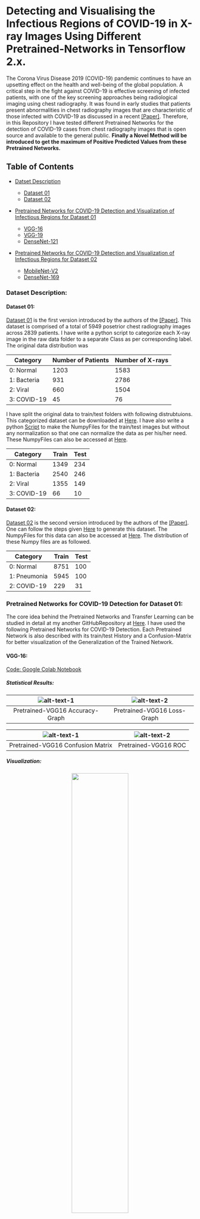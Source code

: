 # Detecting and Visualising the Infectious Regions of COVID-19 in X-ray Images Using Different Pretrained-Networks in Tensorflow 2.x.
The Corona Virus Disease 2019 (COVID-19) pandemic continues to have an upsetting effect on the health and well-being of the global population. A critical step in the fight against COVID-19 is effective screening of infected patients, with one of the key screening approaches being radiological imaging using chest radiography. It was found in early studies that patients present abnormalities in chest radiography images that are characteristic of those infected with COVID-19 as discussed in a recent [[Paper]](https://arxiv.org/abs/2003.09871). Therefore, in this Repository I have tested different Pretrained Networks for the detection of COVID-19 cases from chest radiography images that is open source and available to the general public. **Finally a Novel Method will be introduced to get the maximum of Positive Predicted Values from these Pretrained Networks.**

## Table of Contents
  
  + [Datset Description](#dataset-description)
    + [Dataset 01](#dataset-01)
    + [Dataset 02](#dataset-02)
  
  + [Pretrained Networks for COVID-19 Detection and Visualization of Infectious Regions for Dataset 01](#pretrained-networks-for-covid-19-detection-for-dataset-01)
    + [VGG-16](#vgg-16)
    + [VGG-19](#vgg-19)
    + [DenseNet-121](#densenet-121)
  
  
  + [Pretrained Networks for COVID-19 Detection and Visualization of Infectious Regions for Dataset 02](#pretrained-networks-for-covid-19-detection-for-dataset-02)
    + [MobileNet-V2](#mobilenet-v2)
    + [DenseNet-169](#densenet-169)
    
    
### Dataset Description:
#### Dataset 01:
[Dataset 01](https://drive.google.com/drive/folders/1wHtxo0O0uZMZ-A71pK1PVRnC3hOvIF14?usp=sharing) is the first version introduced by the authors of the [[Paper]](https://arxiv.org/abs/2003.09871). This dataset is comprised of a total of 5949 posetrior chest radiography images across 2839 patients. I have write a python script to categorize each X-ray image in the raw data folder to a separate Class as per corresponding label. The original data distribution was

| Category    | Number of Patients | Number of X-rays |
| ----------  | -------------      | -------------    |
| 0: Normal   | 1203               | 1583             |
| 1: Bacteria | 931                | 2786             |
| 2: Viral    | 660                | 1504             |
| 3: COVID-19 | 45                 | 76               |

I have split the original data to train/test folders with following distrubtuions. This categorized dataset can be downloaded at [Here](https://drive.google.com/drive/folders/1wHtxo0O0uZMZ-A71pK1PVRnC3hOvIF14?usp=sharing). I have also write a python [Script](https://github.com/zeeshannisar/COVID-19/blob/master/datasets/Read%20Dataset%20and%20Make%20Numpy%20Files.ipynb) to make the NumpyFiles for the train/test images but without any normalization so that one can normalize the data as per his/her need. These NumpyFiles can also be accessed at [Here](https://drive.google.com/drive/folders/1zpwOSHDtdSuGFHB9MosBK6EdyPfQp2Hv?usp=sharing).

| Category    | Train | Test |
| ----------  | ----- | ---- |
| 0: Normal   | 1349  | 234  |
| 1: Bacteria | 2540  | 246  |
| 2: Viral    | 1355  | 149  |
| 3: COVID-19 | 66    | 10   |

#### Dataset 02: 
[Dataset 02](https://drive.google.com/drive/folders/1NLjyns6qJcQE8zZ8OZ-xfNMatcLLnMJO?usp=sharing) is the second version introduced by the authors of the [[Paper]](https://arxiv.org/abs/2003.09871). One can follow the steps given [Here](https://github.com/lindawangg/COVID-Net/blob/master/docs/COVIDx.md) to generate this dataset. The NumpyFiles for this data can also be accessed at [Here](https://drive.google.com/drive/folders/1NLjyns6qJcQE8zZ8OZ-xfNMatcLLnMJO?usp=sharing). The distribution of these Numpy files are as followed.

| Category    | Train | Test |
| ----------  | ----- | ---- |
| 0: Normal   | 8751  | 100  |
| 1: Pneumonia | 5945  | 100  |
| 2: COVID-19 | 229    | 31   |

### Pretrained Networks for COVID-19 Detection for Dataset 01:
The core idea behind the Pretrained Networks and Transfer Learning can be studied in detail at my another GitHubRepository at [Here](https://github.com/zeeshannisar/Transfer-Learning-and-Fine-Tuning-with-Pre-Trained-Networks). I have used the following Pretrained Networks for COVID-19 Detection. Each Pretrained Network is also described with its train/test History and a Confusion-Matrix for better visualization of the Generalization of the Trained Network.

#### VGG-16:
[Code: Google Colab Notebook](https://github.com/zeeshannisar/COVID-19/blob/master/Implementations/dataset%2001/Vgg16-Transfer%20Learning-COVID19-dataset%2001.ipynb)


##### Statistical Results:

|![alt-text-1](https://github.com/zeeshannisar/COVID-19/blob/master/Train-Test%20History/dataset%2001/Accuracy/VGG16-Accuracy-Graph.png "Accuracy") | ![alt-text-2](https://github.com/zeeshannisar/COVID-19/blob/master/Train-Test%20History/dataset%2001/Loss/VGG16-loss-Graph.png "Loss") |
|:---:|:---:|
| Pretrained-VGG16 Accuracy-Graph | Pretrained-VGG16 Loss-Graph |


|![alt-text-1](https://github.com/zeeshannisar/COVID-19/blob/master/ReadMe%20Images/dataset%2001/VGG16-cm.png "Confusion Matrix") | ![alt-text-2](https://github.com/zeeshannisar/COVID-19/blob/master/ReadMe%20Images/dataset%2001/VGG16-roc.png "ROC Curve") |
|:---:|:---:|
| Pretrained-VGG16 Confusion Matrix | Pretrained-VGG16 ROC |

##### Visualization:
<p align="center">
    <img src="https://github.com/zeeshannisar/COVID-19/blob/master/ReadMe%20Images/dataset%2001/VGG16-visualization.png", width=55%, height=55%>
</p>


#### VGG-19:

##### Implementation:
[Code: Google Colab Notebook](https://github.com/zeeshannisar/COVID-19/blob/master/Implementations/dataset%2001/Vgg19-Transfer%20Learning-COVID19-dataset%2001.ipynb)


##### Statistical Results:

|![alt-text-1](https://github.com/zeeshannisar/COVID-19/blob/master/Train-Test%20History/dataset%2001/Accuracy/VGG19-Accuracy-Graph.png "Accuracy") | ![alt-text-2](https://github.com/zeeshannisar/COVID-19/blob/master/Train-Test%20History/dataset%2001/Loss/VGG19-loss-Graph.png "Loss") |
|:---:|:---:|
| Pretrained-VGG19 Accuracy-Graph | Pretrained-VGG19 Loss-Graph |


|![alt-text-1](https://github.com/zeeshannisar/COVID-19/blob/master/ReadMe%20Images/dataset%2001/VGG19-cm.png "Confusion Matrix") | ![alt-text-2](https://github.com/zeeshannisar/COVID-19/blob/master/ReadMe%20Images/dataset%2001/VGG19-roc.png "ROC Curve") |
|:---:|:---:|
| Pretrained-VGG19 Confusion Matrix | Pretrained-VGG19 ROC |

##### Visualization:
<p align="center">
    <img src="https://github.com/zeeshannisar/COVID-19/blob/master/ReadMe%20Images/dataset%2001/VGG19-visualization.png", width=55%, height=55%>
</p>


#### DenseNet-121:
[Code: Google Colab Notebook](https://github.com/zeeshannisar/COVID-19/blob/master/Implementations/dataset%2001/DenseNet121-Transfer%20Learning-COVID19-dataset%2001.ipynb)


##### Statistical Results:

|![alt-text-1](https://github.com/zeeshannisar/COVID-19/blob/master/Train-Test%20History/dataset%2001/Accuracy/DenseNet121-Accuracy-Graph.png "Accuracy") | ![alt-text-2](https://github.com/zeeshannisar/COVID-19/blob/master/Train-Test%20History/dataset%2001/Loss/DenseNet121-loss-Graph.png "Loss") |
|:---:|:---:|
| Pretrained-DenseNet121 Accuracy-Graph | Pretrained-DenseNet121 Loss-Graph |

|![alt-text-1](https://github.com/zeeshannisar/COVID-19/blob/master/ReadMe%20Images/dataset%2001/DenseNet121-cm.png "Confusion Matrix") | ![alt-text-2](https://github.com/zeeshannisar/COVID-19/blob/master/ReadMe%20Images/dataset%2001/DenseNet121-roc.png "ROC Curve") |
|:---:|:---:|
| Pretrained-DenseNet121 Confusion Matrix | Pretrained-DenseNet121 ROC |

##### Visualization:
<p align="center">
    <img src="https://github.com/zeeshannisar/COVID-19/blob/master/ReadMe%20Images/dataset%2001/DenseNet121-visualization-0.png", width=55%, height=55%>
</p>

### Pretrained Networks for COVID-19 Detection for Dataset 02:

#### MobileNet-V2:
[Code: Google Colab Notebook](https://github.com/zeeshannisar/COVID-19/blob/master/Implementations/dataset%2002/MobileNetV2-Transfer%20Learning-COVID19-dataset%2002.ipynb)


##### Statistical Results:

|![alt-text-1](https://github.com/zeeshannisar/COVID-19/blob/master/Train-Test%20History/dataset02/Accuracy/MobileNetV2-Accuracy-Graph.png "Accuracy") | ![alt-text-2](https://github.com/zeeshannisar/COVID-19/blob/master/Train-Test%20History/dataset02/Loss/Pretrained-MobileNetV2-loss-Graph.png "Loss") |
|:---:|:---:|
| Pretrained-MobileNetV2 Accuracy-Graph | Pretrained-MobileNetV2 Loss-Graph |


|![alt-text-1](https://github.com/zeeshannisar/COVID-19/blob/master/ReadMe%20Images/dataset%2002/mobilenetv2-cm.png "Confusion Matrix") | ![alt-text-2](https://github.com/zeeshannisar/COVID-19/blob/master/ReadMe%20Images/dataset%2002/mobilenetv2-roc.png "ROC Curve") |
|:---:|:---:|
| Pretrained-MobileNetV2 Confusion Matrix | Pretrained-MobileNetV2 ROC |

##### Visualization:
<p align="center">
    <img src="https://github.com/zeeshannisar/COVID-19/blob/master/ReadMe%20Images/dataset%2002/mobilenetv2-visualization.png", width=55%, height=55%>
</p>

#### DenseNet-169:
[Code: Google Colab Notebook](https://github.com/zeeshannisar/COVID-19/blob/master/Implementations/dataset%2002/DenseNet169-Transfer%20Learning-COVID19-dataset%2002.ipynb)

##### Statistical Results:

|![alt-text-1](https://github.com/zeeshannisar/COVID-19/blob/master/Train-Test%20History/dataset02/Accuracy/DenseNet169-Accuracy-Graph.png "Accuracy") | ![alt-text-2](https://github.com/zeeshannisar/COVID-19/blob/master/Train-Test%20History/dataset02/Loss/Pretrained-DenseNet169-loss-Graph.png "Loss") |
|:---:|:---:|
| Pretrained-DenseNet169 Accuracy-Graph | Pretrained-DenseNet169 Loss-Graph |


|![alt-text-1](https://github.com/zeeshannisar/COVID-19/blob/master/ReadMe%20Images/dataset%2002/denseNet169-cm.png "Confusion Matrix") | ![alt-text-2](https://github.com/zeeshannisar/COVID-19/blob/master/ReadMe%20Images/dataset%2002/denseNet169-roc.png "ROC Curve") |
|:---:|:---:|
| Pretrained-DenseNet169 Confusion Matrix | Pretrained-DenseNet169 ROC |

##### Visualization:
<p align="center">
    <img src="https://github.com/zeeshannisar/COVID-19/blob/master/ReadMe%20Images/dataset%2002/densenet169-visualization.png", width=55%, height=55%>
</p>
